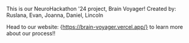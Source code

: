 This is our NeuroHackathon '24 project, Brain Voyager!
Created by: Ruslana, Evan, Joanna, Daniel, Lincoln

Head to our website: {https://brain-voyager.vercel.app/} to learn more about our process!!
